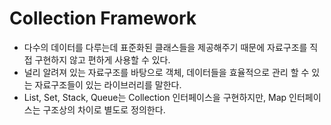 # Collection Framework
  
- 다수의 데이터를 다루는데 표준화된 클래스들을 제공해주기 때문에 자료구조를 직접 구현하지 않고 편하게 사용할 수 있다.
- 널리 알려져 있는 자료구조를 바탕으로 객체, 데이터들을 효율적으로 관리 할 수 있는 자료구조들이 있는 라이브러리를 말한다.
- List, Set, Stack, Queue는 Collection 인터페이스을 구현하지만, Map 인터페이스는 구조상의 차이로 별도로 정의한다.
